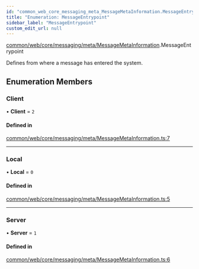```yaml
---
id: "common_web_core_messaging_meta_MessageMetaInformation.MessageEntrypoint"
title: "Enumeration: MessageEntrypoint"
sidebar_label: "MessageEntrypoint"
custom_edit_url: null
---
```


[common/web/core/messaging/meta/MessageMetaInformation](../modules/common_web_core_messaging_meta_MessageMetaInformation.md).MessageEntrypoint

Defines from where a message has entered the system.

## Enumeration Members

### Client

• **Client** = ``2``

#### Defined in

[common/web/core/messaging/meta/MessageMetaInformation.ts:7](https://github.com/Soroush9978/rds-ng/blob/165bdc6/src/common/web/core/messaging/meta/MessageMetaInformation.ts#L7)

___

### Local

• **Local** = ``0``

#### Defined in

[common/web/core/messaging/meta/MessageMetaInformation.ts:5](https://github.com/Soroush9978/rds-ng/blob/165bdc6/src/common/web/core/messaging/meta/MessageMetaInformation.ts#L5)

___

### Server

• **Server** = ``1``

#### Defined in

[common/web/core/messaging/meta/MessageMetaInformation.ts:6](https://github.com/Soroush9978/rds-ng/blob/165bdc6/src/common/web/core/messaging/meta/MessageMetaInformation.ts#L6)
